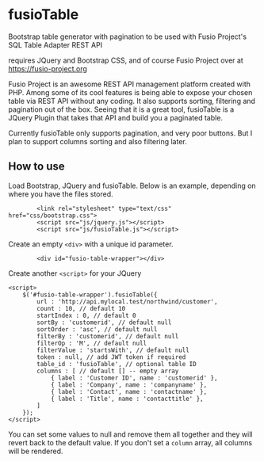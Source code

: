 # fusioTable
Bootstrap table generator with pagination to be used with Fusio Project's SQL Table Adapter REST API 

requires JQuery and Bootstrap CSS, and of course Fusio Project over at https://fusio-project.org

Fusio Project is an awesome REST API management platform created with PHP. Among some of its cool features is being able to expose your chosen table via REST API without any coding. It also supports sorting, filtering and pagination out of the box. Seeing that it is a great tool, fusioTable is a JQuery Plugin that takes that API and build you a paginated table.

Currently fusioTable only supports pagination, and very poor buttons. But I plan to support columns sorting and also filtering later.

## How to use

Load Bootstrap, JQuery and fusioTable. Below is an example, depending on where you have the files stored.

```
		<link rel="stylesheet" type="text/css" href="css/bootstrap.css">
		<script src="js/jquery.js"></script>
		<script src="js/fusioTable.js"></script>
```

Create an empty `<div>` with a unique id parameter.

```
		<div id="fusio-table-wrapper"></div>
```

Create another ```<script>``` for your JQuery

```
<script>
	$('#fusio-table-wrapper').fusioTable({
		url : 'http://api.mylocal.test/northwind/customer',
		count : 10, // default 10
		startIndex : 0, // default 0
		sortBy : 'customerid', // default null
		sortOrder : 'asc', // default null
		filterBy : 'customerid', // default null
		filterOp : 'M', // default null
		filterValue : 'startsWith', // default null
		token : null, // add JWT token if required
		table_id : 'fusioTable', // optional table ID
		columns : [ // default [] -- empty array
			{ label : 'Customer ID', name : 'customerid' },
			{ label : 'Company', name : 'companyname' },
			{ label : 'Contact', name : 'contactname' },
			{ label : 'Title', name : 'contacttitle' },
		]
	});
</script>
```

You can set some values to null and remove them all together and they will revert back to the default value. If you don't set a ```column``` array, all columns will be rendered.
